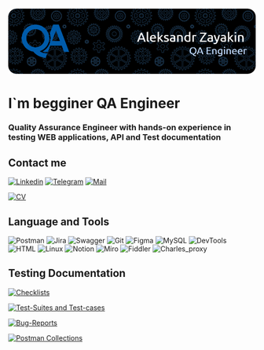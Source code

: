 [![Header](https://github.com/alt015/alt015/blob/main/assets/header.png)](https://github.com/alt015/cv)

# I`m begginer QA Engineer

### Quality Assurance Engineer with hands-on experience in testing WEB applications, API and Test documentation

## Contact me

[![Linkedin](https://img.shields.io/badge/Linkedin-0073B1?style=for-the-badge&logo=Linkedin&logoColor=FFFFFF)](https://www.linkedin.com/in/alt015/)
[![Telegram](https://img.shields.io/badge/Telegram-32AADF?style=for-the-badge&logo=telegram&logoColor=FFFFFF)](https://t.me/alt015)
[![Mail](https://img.shields.io/badge/Mail-E91416?style=for-the-badge&logo=gmail&logoColor=FFFFFF)](mailto:alter015@ymail.com)

[![CV](https://img.shields.io/badge/My&nbsp;CV&nbsp;PDF-A23260?style=for-the-badge&logo=&logoColor=FFD02F)](https://github.com/alt015/cv)


## Language and Tools
![Postman](https://img.shields.io/badge/Postman-090909?style=for-the-badge&logo=postman)
![Jira](https://img.shields.io/badge/Jira-090909?style=for-the-badge&logo=jira&logoColor=2580F7)
![Swagger](https://img.shields.io/badge/Swagger-090909?style=for-the-badge&logo=swagger&logoColor=479E2A)
![Git](https://img.shields.io/badge/Git-090909?style=for-the-badge&logo=git&logoColor=E84E31)
![Figma](https://img.shields.io/badge/Figma-090909?style=for-the-badge&logo=figma&logoColor=EA4C1D)
![MySQL](https://img.shields.io/badge/MySQL-090909?style=for-the-badge&logo=mySQL&logoColor=FFFFFF)
![DevTools](https://img.shields.io/badge/DevTools-090909?style=for-the-badge&logo=googlechrome&logoColor=4285F4)
![HTML](https://img.shields.io/badge/HTML|CSS-090909?style=for-the-badge&logo=html5&logoColor=FFD02F)
![Linux](https://img.shields.io/badge/Linux-090909?style=for-the-badge&logo=Linux&logoColor=F7C500)
![Notion](https://img.shields.io/badge/Notion-090909?style=for-the-badge&logo=notion&logoColor=FFFFFF)
![Miro](https://img.shields.io/badge/Miro-090909?style=for-the-badge&logo=miro&logoColor=FFD02F)
![Fiddler](https://img.shields.io/badge/Fiddler-090909?style=for-the-badge&logo=fiddler&logoColor=FFFFFF)
![Charles_proxy](https://img.shields.io/badge/charles&nbsp;proxy-090909?style=for-the-badge&logo=proxy&logoColor=FFFFFF)

## Testing Documentation

[![Checklists](https://img.shields.io/badge/GitHub-Checklists-090909?style=for-the-badge&logo=github&logoColor=FFFFFF)](https://github.com/alt015/checklists)

[![Test-Suites and Test-cases](https://img.shields.io/badge/GitHub-Test&ndash;Suites&nbsp;and&nbsp;Test&ndash;cases-090909?style=for-the-badge&logo=github&logoColor=FFFFFF)](https://github.com/alt015/test_cases)

[![Bug-Reports](https://img.shields.io/badge/GitHub-Bug&ndash;Reports-090909?style=for-the-badge&logo=github&logoColor=FFFFFF)](https://github.com/alt015/bug_reports)

[![Postman Collections](https://img.shields.io/badge/GitHub-Postman&nbsp;Collections-090909?style=for-the-badge&logo=github&logoColor=FFFFFF)](https://github.com/alt015/postman)